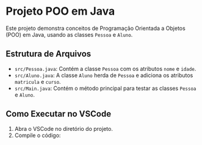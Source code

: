 # Projeto POO em Java

Este projeto demonstra conceitos de Programação Orientada a Objetos (POO) em Java, usando as classes `Pessoa` e `Aluno`.

## Estrutura de Arquivos
- `src/Pessoa.java`: Contém a classe `Pessoa` com os atributos `nome` e `idade`.
- `src/Aluno.java`: A classe `Aluno` herda de `Pessoa` e adiciona os atributos `matricula` e `curso`.
- `src/Main.java`: Contém o método principal para testar as classes `Pessoa` e `Aluno`.

## Como Executar no VSCode

1. Abra o VSCode no diretório do projeto.
2. Compile o código:





